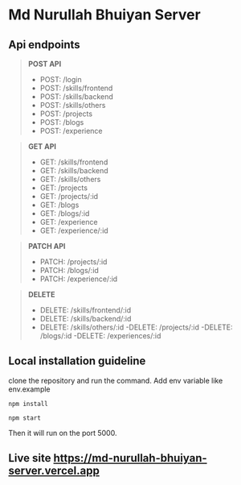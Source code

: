 # Md Nurullah Bhuiyan Server

## **Api endpoints**

> **POST API**
>
> - POST: /login
> - POST: /skills/frontend
> - POST: /skills/backend
> - POST: /skills/others
> - POST: /projects
> - POST: /blogs
> - POST: /experience

> **GET API**
>
> - GET: /skills/frontend
> - GET: /skills/backend
> - GET: /skills/others
> - GET: /projects
> - GET: /projects/:id
> - GET: /blogs
> - GET: /blogs/:id
> - GET: /experience
> - GET: /experience/:id

> **PATCH API**
>
> - PATCH: /projects/:id
> - PATCH: /blogs/:id
> - PATCH: /experience/:id

> **DELETE**
>
> - DELETE: /skills/frontend/:id
> - DELETE: /skills/backend/:id
> - DELETE: /skills/others/:id
>   -DELETE: /projects/:id
>   -DELETE: /blogs/:id
>   -DELETE: /experiences/:id

## Local installation guideline

clone the repository and run the command. Add env variable like env.example

```
npm install

npm start
```

Then it will run on the port 5000.

## Live site https://md-nurullah-bhuiyan-server.vercel.app
